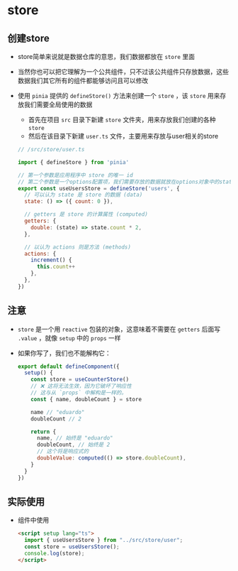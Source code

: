 # store

## 创建store

+ store简单来说就是数据仓库的意思，我们数据都放在 `store` 里面

+ 当然你也可以把它理解为一个公共组件，只不过该公共组件只存放数据，这些数据我们其它所有的组件都能够访问且可以修改

+ 使用 `pinia` 提供的 `defineStore()`  方法来创建一个 `store` ，该 `store` 用来存放我们需要全局使用的数据

  + 首先在项目 `src` 目录下新建 `store` 文件夹，用来存放我们创建的各种 `store`
  + 然后在该目录下新建 `user.ts` 文件，主要用来存放与user相关的store

  ```js
  // /src/store/user.ts

  import { defineStore } from 'pinia'

  // 第一个参数是应用程序中 store 的唯一 id
  // 第二个参数是一个options配置项，我们需要存放的数据就放在options对象中的state属性内
  export const useUsersStore = defineStore('users', {
    // 可以认为 state 是 store 的数据 (data)
    state: () => ({ count: 0 }),

    // getters 是 store 的计算属性 (computed)
    getters: {
      double: (state) => state.count * 2,
    },

    // 以认为 actions 则是方法 (methods)
    actions: {
      increment() {
        this.count++
      },
    },
  })
  ```

## 注意

+ `store` 是一个用 `reactive` 包装的对象，这意味着不需要在 `getters` 后面写 `.value` ，就像 `setup` 中的 `props` 一样

+ 如果你写了，我们也不能解构它：

  ```js
  export default defineComponent({
    setup() {
      const store = useCounterStore()
      // ❌ 这将无法生效，因为它破坏了响应性
      // 这与从 `props` 中解构是一样的。
      const { name, doubleCount } = store

      name // "eduardo"
      doubleCount // 2

      return {
        name, // 始终是 "eduardo"
        doubleCount, // 始终是 2
        // 这个将是响应式的
        doubleValue: computed(() => store.doubleCount),
      }
    }
  })
  ```

## 实际使用

+ 组件中使用

  ```html
  <script setup lang="ts">
    import { useUsersStore } from "../src/store/user";
    const store = useUsersStore();
    console.log(store);
  </script>
  ```
